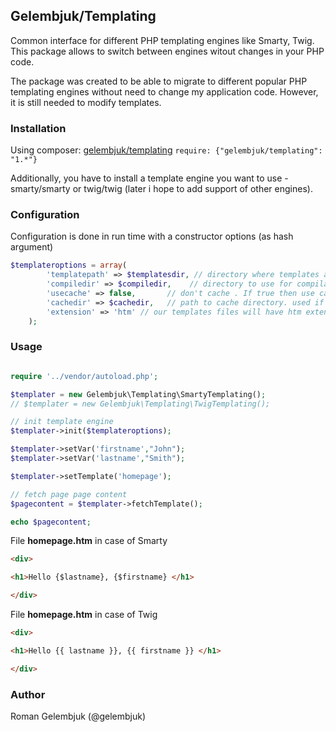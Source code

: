 ## Gelembjuk/Templating

Common interface for different PHP templating engines like Smarty, Twig. This package allows to switch between engines witout changes in your PHP code.

The package was created to be able to migrate to different popular PHP templating engines without need to change my application code. However, it is still needed to modify templates.

### Installation
Using composer: [gelembjuk/templating](http://packagist.org/packages/gelembjuk/templating) ``` require: {"gelembjuk/templating": "1.*"} ```

Additionally, you have to install a template engine you want to use - smarty/smarty or twig/twig (later i hope to add support of other engines).

### Configuration

Configuration is done in run time with a constructor options (as hash argument)


```php
$templateroptions = array(
		'templatepath' => $templatesdir, // directory where templates are stored
		'compiledir' => $compiledir,    // directory to use for compilation temp files. It is needed fro Smarty, but not Twig 
		'usecache' => false,       // don't cache . If true then use cache
		'cachedir' => $cachedir,   // path to cache directory. used if `usecache` is true
		'extension' => 'htm' // our templates files will have htm extension
	);
```

### Usage


```php

require '../vendor/autoload.php';

$templater = new Gelembjuk\Templating\SmartyTemplating();
// $templater = new Gelembjuk\Templating\TwigTemplating();

// init template engine
$templater->init($templateroptions);

$templater->setVar('firstname',"John");
$templater->setVar('lastname',"Smith");

$templater->setTemplate('homepage');

// fetch page page content
$pagecontent = $templater->fetchTemplate();

echo $pagecontent;

```
File **homepage.htm** in case of Smarty

```html
<div>

<h1>Hello {$lastname}, {$firstname} </h1> 

</div>

```

File **homepage.htm** in case of Twig

```html
<div>

<h1>Hello {{ lastname }}, {{ firstname }} </h1> 

</div>

```

### Author

Roman Gelembjuk (@gelembjuk)

